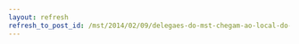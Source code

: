 ```yaml
---
layout: refresh
refresh_to_post_id: /mst/2014/02/09/delegaes-do-mst-chegam-ao-local-do-vi-congresso-em-braslia
---
```

